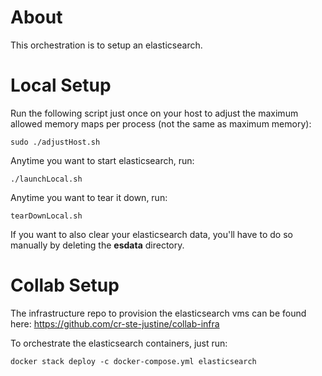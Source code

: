 # About

This orchestration is to setup an elasticsearch.

# Local Setup

Run the following script just once on your host to adjust the maximum allowed memory maps per process (not the same as maximum memory):

```
sudo ./adjustHost.sh
```

Anytime you want to start elasticsearch, run:

```
./launchLocal.sh
```

Anytime you want to tear it down, run:

```
tearDownLocal.sh
```

If you want to also clear your elasticsearch data, you'll have to do so manually by deleting the **esdata** directory.

# Collab Setup

The infrastructure repo to provision the elasticsearch vms can be found here: https://github.com/cr-ste-justine/collab-infra

To orchestrate the elasticsearch containers, just run:

```
docker stack deploy -c docker-compose.yml elasticsearch
```
